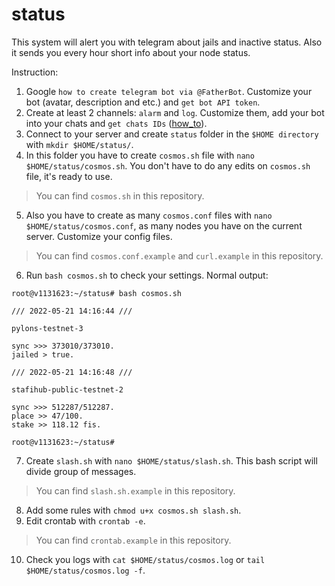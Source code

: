 # status
This system will alert you with telegram about jails and inactive status. Also it sends you every hour short info about your node status.

Instruction:

1. Google `how to create telegram bot via @FatherBot`. Customize your bot (avatar, description and etc.) and `get bot API token`.
2. Create at least 2 channels: `alarm` and `log`. Customize them, add your bot into your chats and `get chats IDs` ([how_to](https://stackoverflow.com/questions/32423837/telegram-bot-how-to-get-a-group-chat-id)).
3. Connect to your server and create `status` folder in the `$HOME directory` with `mkdir $HOME/status/`.
4. In this folder you have to create `cosmos.sh` file with `nano $HOME/status/cosmos.sh`. You don't have to do any edits on `cosmos.sh` file, it's ready to use.
> You can find `cosmos.sh` in this repository.
5. Also you have to create as many `cosmos.conf` files with `nano $HOME/status/cosmos.conf`, as many nodes you have on the current server. Customize your config files.
> You can find `cosmos.conf.example` and `curl.example` in this repository.
6. Run `bash cosmos.sh` to check your settings. Normal output:

```
root@v1131623:~/status# bash cosmos.sh 
 
/// 2022-05-21 14:16:44 ///
 
pylons-testnet-3

sync >>> 373010/373010.
jailed > true.
 
/// 2022-05-21 14:16:48 ///
 
stafihub-public-testnet-2

sync >>> 512287/512287.
place >> 47/100.
stake >> 118.12 fis.

root@v1131623:~/status# 
```

7. Create `slash.sh` with `nano $HOME/status/slash.sh`. This bash script will divide group of messages.
> You can find `slash.sh.example` in this repository.
8. Add some rules with `chmod u+x cosmos.sh slash.sh`.
9. Edit crontab with `crontab -e`.
> You can find `crontab.example` in this repository.
10. Check you logs with `cat $HOME/status/cosmos.log` or `tail $HOME/status/cosmos.log -f`.
